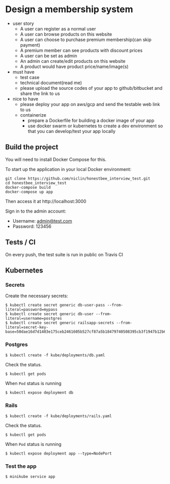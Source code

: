 # Design a membership system

* user story
    * A user can register as a normal user
    * A user can browse products on this website
    * A user can choose to purchase premium membership(can skip payment)
    * A premium member can see products with discount prices
    * A user can be set as admin
    * An admin can create/edit products on this website
    * A product would have product price/name/image(s)
* must have
    * test case
    * technical document(read me)
    * please upload the source codes of your app to github/bitbucket and share the link to us
* nice to have
    * please deploy your app on aws/gcp and send the testable web link to us
    * containerize
        * prepare a Dockerfile for building a docker image of your app
        * use docker swarm or kubernetes to create a dev environment so that you can develop/test your app locally


## Build the project

You will need to install Docker Compose for this.

To start up the application in your local Docker environment:

```
git clone https://github.com/niclin/honestbee_interview_test.git
cd honestbee_interview_test
docker-compose build
docker-compose up app
```

Then access it at http://localhost:3000

Sign in to the admin account:

- Username: admin@test.com
- Password: 123456

## Tests / CI

On every push, the test suite is run in public on Travis CI

## Kubernetes

### Secrets

Create the necessary secrets:

```
$ kubectl create secret generic db-user-pass --from-literal=password=mypass
$ kubectl create secret generic db-user --from-literal=username=postgres
$ kubectl create secret generic railsapp-secrets --from-literal=secret-key-base=50dae16d7d1403e175ceb2461605b527cf87a5b18479740508395cb3f1947b12b63bad049d7d1545af4dcafa17a329be4d29c18bd63b421515e37b43ea43df64
```

### Postgres

```
$ kubectl create -f kube/deployments/db.yaml
```

Check the status.

```
$ kubectl get pods
```

When `Pod` status is running

```bash
$ kubectl expose deployment db
```


### Rails

```
$ kubectl create -f kube/deployments/rails.yaml
```

Check the status.

```
$ kubectl get pods
```

When `Pod` status is running

```
$ kubectl expose deployment app --type=NodePort
```


### Test the app

```
$ minikube service app
```


